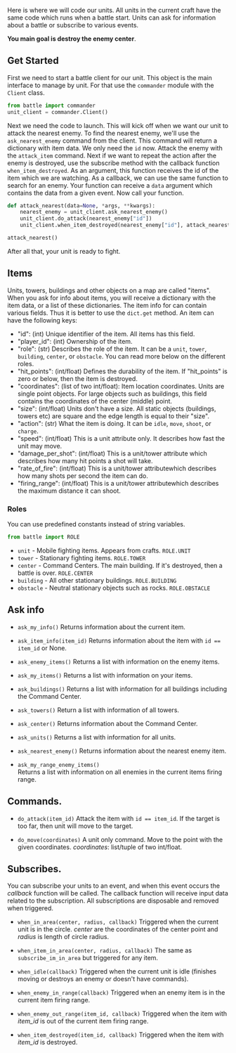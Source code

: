 Here is where we will code our units. All units in the current craft have the same code which runs when a battle start. Units can ask for information about a battle or subscribe to various events.

**You main goal is destroy the enemy center**.

## Get Started

First we need to start a battle client for our unit.
This object is the main interface to manage by unit.
For that use the `commander` module with the `Client` class.

```python
from battle import commander
unit_client = commander.Client()
```

Next we need the code to launch. This will kick off when we want our unit to attack the nearest enemy.
To find the nearest enemy, we'll use the `ask_nearest_enemy` command from the client.
This command will return a dictionary with item data. We only need the `id` now.
Attack the enemy with the `attack_item` command.
Next if we want to repeat the action after the enemy is destroyed, use the subscribe method with the
callback function `when_item_destroyed`. As an argument, this function receives the
id of the item which we are watching. As a callback, we can use the same function to
search for an enemy. Your function can receive a `data` argument which contains the data from a given event.
Now call your function.


```python
def attack_nearest(data=None, *args, **kwargs):
    nearest_enemy = unit_client.ask_nearest_enemy()
    unit_client.do_attack(nearest_enemy["id"])
    unit_client.when_item_destroyed(nearest_enemy["id"], attack_nearest)

attack_nearest()
```

After all that, your unit is ready to fight.

## Items

Units, towers, buildings and other objects on a map are called "items".
When you ask for info about items, you will receive a dictionary with the item data, or
a list of these dictionaries. The item info for can contain various fields.
Thus it is better to use the `dict.get` method. An item can have the following keys:

- "id": (int) Unique identifier of the item. All items has this field.
- "player_id": (int) Ownership of the item.
- "role": (str) Describes the role of the item. It can be a `unit`, `tower`, `building`, `center`, or `obstacle`. You can read more below on the different roles.
- "hit_points": (int/float) Defines the durability of the item. If "hit_points" is zero or below, then
  the item is destroyed.
- "coordinates": (list of two int/float): Item location coordinates. Units are single point objects.
  For large objects such as buildings, this field contains the coordinates of the center (middle) point.
- "size": (int/float) Units don't have a size. All static objects (buildings, towers etc) are
  square and the edge length is equal to their "size".
- "action": (str) What the item is doing. It can be `idle`, `move`, `shoot`, or `charge`.
- "speed": (int/float) This is a unit attribute only. It describes how fast the unit may move.
- "damage_per_shot": (int/float) This is a unit/tower attribute which describes how many hit points a shot will take.
- "rate_of_fire": (int/float) This is a unit/tower attributewhich describes how many shots per second the item can do.
- "firing_range": (int/float) This is a unit/tower attributewhich describes the maximum distance it can shoot.


### Roles

You can use predefined constants instead of string variables.

```python
from battle import ROLE
```

- `unit` - Mobile fighting items. Appears from crafts. `ROLE.UNIT`
- `tower` - Stationary fighting items. `ROLE.TOWER`
- `center` - Command Centers. The main building. If it's destroyed, then a battle is over. `ROLE.CENTER`
- `building` - All other stationary buildings. `ROLE.BUILDING`
- `obstacle` - Neutral stationary objects such as rocks. `ROLE.OBSTACLE`

## Ask info

- `ask_my_info()` Returns information about the current item.

- `ask_item_info(item_id)` Returns information about the item with `id == item_id` or None.

- `ask_enemy_items()` Returns a list with information on the enemy items.

- `ask_my_items()` Returns a list with information on your items.

- `ask_buildings()` Returns a list with information for all buildings including the Command Center.

- `ask_towers()` Return a list with information of all towers.

- `ask_center()` Returns information about the Command Center.

- `ask_units()` Returns a list with information for all units.

- `ask_nearest_enemy()` Returns information about the nearest enemy item.

- `ask_my_range_enemy_items()`  
    Returns a list with information on all enemies in the current items firing range.

## Commands.

- `do_attack(item_id)` Attack the item with `id == item_id`.
    If the target is too far, then unit will move to the target.

- `do_move(coordinates)` A unit only command.
    Move to the point with the given coordinates. _coordinates_: list/tuple of two int/float.


## Subscribes.

You can subscribe your units to an event, and when this event occurs the _callback_ function
will be called. The callback function will receive input data related to the subscription.
All subscriptions are disposable and removed when triggered.

- `when_in_area(center, radius, callback)` Triggered when the current unit is in
  the circle. _center_ are the coordinates of the center point and _radius_ is length of circle radius.

- `when_item_in_area(center, radius, callback)` The same as `subscribe_im_in_area` but
  triggered for any item.

- `when_idle(callback)` Triggered when the current unit is idle (finishes moving or
  destroys an enemy or doesn't have commands).

- `when_enemy_in_range(callback)` Triggered when an enemy item is in the current item
  firing range.

- `when_enemy_out_range(item_id, callback)` Triggered when the item with _item_id_ is
  out of the current item firing range.

- `when_item_destroyed(item_id, callback)` Triggered when the item with _item_id_ is destroyed.
